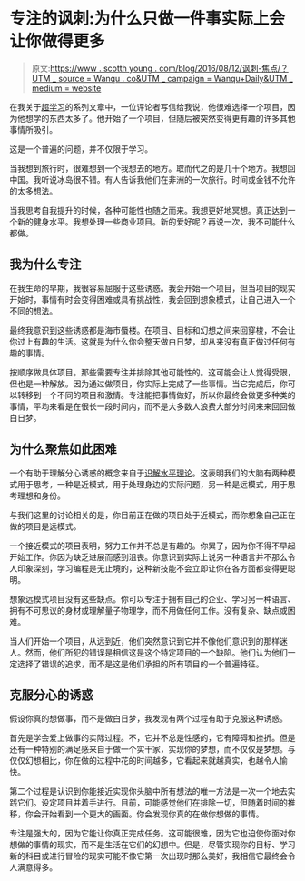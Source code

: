 # 专注的讽刺:为什么只做一件事实际上会让你做得更多

> 原文:[https://www . scotth young . com/blog/2016/08/12/讽刺-焦点/？UTM _ source = Wanqu . co&UTM _ campaign = Wanqu+Daily&UTM _ medium = website](https://www.scotthyoung.com/blog/2016/08/12/irony-of-focus/?utm_source=wanqu.co&utm_campaign=Wanqu+Daily&utm_medium=website)

在我关于[超学习](https://www.scotthyoung.com/blog/2016/07/28/ultralearn-diy-1/)的系列文章中，一位评论者写信给我说，他很难选择一个项目，因为他想学的东西太多了。他开始了一个项目，但随后被突然变得更有趣的许多其他事情所吸引。

这是一个普遍的问题，并不仅限于学习。

当我想到旅行时，很难想到一个我想去的地方。取而代之的是几十个地方。我想回中国。我听说冰岛很不错。有人告诉我他们在非洲的一次旅行。时间或金钱不允许的太多想法。

当我思考自我提升的时候，各种可能性也随之而来。我想更好地冥想。真正达到一个新的健身水平。我想处理一些商业项目。新的爱好呢？再说一次，我不可能什么都做。

## 我为什么专注

在我生命的早期，我很容易屈服于这些诱惑。我会开始一个项目，但当项目的现实开始时，事情有时会变得困难或具有挑战性，我会回到想象模式，让自己进入一个不同的想法。

最终我意识到这些诱惑都是海市蜃楼。在项目、目标和幻想之间来回穿梭，不会让你过上有趣的生活。这就是为什么你会整天做白日梦，却从来没有真正做过任何有趣的事情。

按顺序做具体项目。那些需要专注并排除其他可能性的。这可能会让人觉得受限，但也是一种解放。因为通过做项目，你实际上完成了一些事情。当它完成后，你可以转移到一个不同的项目和激情。专注能把事情做好，所以你最终会做更多种类的事情，平均来看是在很长一段时间内，而不是大多数人浪费大部分时间来来回回做白日梦。

## 为什么聚焦如此困难

一个有助于理解分心诱惑的概念来自于[识解水平理论](https://en.wikipedia.org/wiki/Construal_level_theory)。这表明我们的大脑有两种模式用于思考，一种是近模式，用于处理身边的实际问题，另一种是远模式，用于思考理想和身份。

与我们这里的讨论相关的是，你目前正在做的项目处于近模式，而你想象自己正在做的项目是远模式。

一个接近模式的项目表明，努力工作并不总是有趣的。你累了，因为你不得不早起开始工作。你因为缺乏进展而感到沮丧。你意识到实际上说另一种语言并不那么令人印象深刻，学习编程是无止境的，这种新技能不会立即让你在各方面都变得更聪明。

想象远模式项目没有这些缺点。你可以专注于拥有自己的企业、学习另一种语言、拥有不可思议的身材或理解量子物理学，而不用做任何工作。没有复杂、缺点或困难。

当人们开始一个项目，从远到近，他们突然意识到它并不像他们意识到的那样迷人。然而，他们所犯的错误是相信这是这个特定项目的一个缺陷。他们认为他们一定选择了错误的追求，而不是这是他们承担的所有项目的一个普遍特征。

## 克服分心的诱惑

假设你真的想做事，而不是做白日梦，我发现有两个过程有助于克服这种诱惑。

首先是学会爱上做事的实际过程。不，它并不总是性感的，它有障碍和挫折。但是还有一种特别的满足感来自于做一个实干家，实现你的梦想，而不仅仅是梦想。与仅仅幻想相比，你在做的过程中花的时间越多，它看起来就越真实，也越令人愉快。

第二个过程是认识到你能接近实现你头脑中所有想法的唯一方法是一次一个地去实践它们。设定项目并着手进行。目前，可能感觉他们在排除一切，但随着时间的推移，你会开始看到一个更大的画面。你会发现你真的在做你想做的事情。

专注是强大的，因为它能让你真正完成任务。这可能很难，因为它也迫使你面对你想做的事情的现实，而不是生活在它们的幻想中。但是，尽管实现你的目标、学习新的科目或进行冒险的现实可能不像它第一次出现时那么美好，我相信它最终会令人满意得多。